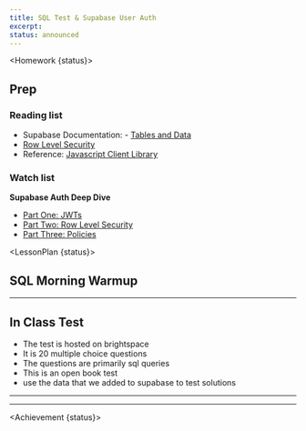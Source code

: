 ```yaml
---
title: SQL Test & Supabase User Auth
excerpt:
status: announced
---
```


<script>
	import Homework from "$lib/components/Homework.svelte";
	import LessonPlan from "$lib/components/LessonPlan.svelte";
	import Achievement from "$lib/components/Achievement.svelte";
</script>

<Homework {status}>

<h2>Prep</h2>

### Reading list

- Supabase Documentation: - [Tables and Data](https://supabase.com/docs/guides/database/tables)
- [Row Level Security](https://supabase.com/docs/guides/auth/row-level-security)
- Reference: [Javascript Client Library](https://supabase.com/docs/reference/javascript/introduction)

### Watch list

**Supabase Auth Deep Dive**

- [Part One: JWTs](https://supabase.com/docs/learn/auth-deep-dive/auth-deep-dive-jwts)
- [Part Two: Row Level Security](https://supabase.com/docs/learn/auth-deep-dive/auth-row-level-security)
- [Part Three: Policies](https://supabase.com/docs/learn/auth-deep-dive/auth-policies)

</Homework>

<LessonPlan {status}>

<h2>SQL Morning Warmup</h2>

---

<h2>In Class Test</h2>

- The test is hosted on brightspace
- It is 20 multiple choice questions
- The questions are primarily sql queries
- This is an open book test
- use the data that we added to supabase to test solutions

---

---

</LessonPlan>

<Achievement {status}>

</Achievement>
